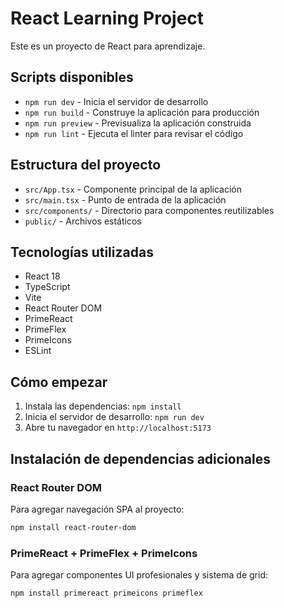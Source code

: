 # React Learning Project

Este es un proyecto de React para aprendizaje.

## Scripts disponibles

- `npm run dev` - Inicia el servidor de desarrollo
- `npm run build` - Construye la aplicación para producción  
- `npm run preview` - Previsualiza la aplicación construida
- `npm run lint` - Ejecuta el linter para revisar el código

## Estructura del proyecto

- `src/App.tsx` - Componente principal de la aplicación
- `src/main.tsx` - Punto de entrada de la aplicación
- `src/components/` - Directorio para componentes reutilizables
- `public/` - Archivos estáticos

## Tecnologías utilizadas

- React 18
- TypeScript
- Vite
- React Router DOM
- PrimeReact
- PrimeFlex
- PrimeIcons
- ESLint

## Cómo empezar

1. Instala las dependencias: `npm install`
2. Inicia el servidor de desarrollo: `npm run dev`
3. Abre tu navegador en `http://localhost:5173`

## Instalación de dependencias adicionales

### React Router DOM
Para agregar navegación SPA al proyecto:
```bash
npm install react-router-dom
```

### PrimeReact + PrimeFlex + PrimeIcons
Para agregar componentes UI profesionales y sistema de grid:
```bash
npm install primereact primeicons primeflex
```